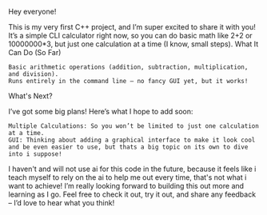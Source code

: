 Hey everyone!

This is my very first C++ project, and I’m super excited to share it with you! It’s a simple CLI calculator right now, so you can do basic math like 2+2 or 10000000*3, but just one calculation at a time (I know, small steps).
What It Can Do (So Far)

    Basic arithmetic operations (addition, subtraction, multiplication, and division).
    Runs entirely in the command line – no fancy GUI yet, but it works!

What's Next?

I’ve got some big plans! Here’s what I hope to add soon:

    Multiple Calculations: So you won’t be limited to just one calculation at a time.
    GUI: Thinking about adding a graphical interface to make it look cool and be even easier to use, but thats a big topic on its own to dive into i suppose!
I haven't and will not use ai for this code in the future, because it feels like i teach myself to rely on the ai to help me out every time, that's not what i want to achieve!
I’m really looking forward to building this out more and learning as I go. Feel free to check it out, try it out, and share any feedback – I’d love to hear what you think! 
